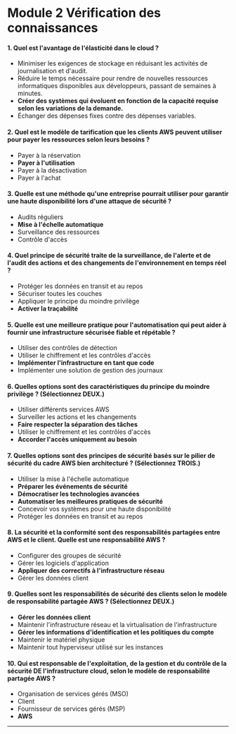 # Module 2 Vérification des connaissances

#### 1. Quel est l'avantage de l'élasticité dans le cloud ?
- Minimiser les exigences de stockage en réduisant les activités de journalisation et d'audit.
- Réduire le temps nécessaire pour rendre de nouvelles ressources informatiques disponibles aux développeurs, passant de semaines à minutes.
- **Créer des systèmes qui évoluent en fonction de la capacité requise selon les variations de la demande.**
- Échanger des dépenses fixes contre des dépenses variables.

#### 2. Quel est le modèle de tarification que les clients AWS peuvent utiliser pour payer les ressources selon leurs besoins ?
- Payer à la réservation
- **Payer à l'utilisation**
- Payer à la désactivation
- Payer à l'achat

#### 3. Quelle est une méthode qu'une entreprise pourrait utiliser pour garantir une haute disponibilité lors d'une attaque de sécurité ?
- Audits réguliers
- **Mise à l'échelle automatique**
- Surveillance des ressources
- Contrôle d'accès

#### 4. Quel principe de sécurité traite de la surveillance, de l'alerte et de l'audit des actions et des changements de l'environnement en temps réel ?
- Protéger les données en transit et au repos
- Sécuriser toutes les couches
- Appliquer le principe du moindre privilège
- **Activer la traçabilité**

#### 5. Quelle est une meilleure pratique pour l'automatisation qui peut aider à fournir une infrastructure sécurisée fiable et répétable ?
- Utiliser des contrôles de détection
- Utiliser le chiffrement et les contrôles d'accès
- **Implémenter l'infrastructure en tant que code**
- Implémenter une solution de gestion des journaux

#### 6. Quelles options sont des caractéristiques du principe du moindre privilège ? (Sélectionnez DEUX.)
- Utiliser différents services AWS
- Surveiller les actions et les changements
- **Faire respecter la séparation des tâches**
- Utiliser le chiffrement et les contrôles d'accès
- **Accorder l'accès uniquement au besoin**

#### 7. Quelles options sont des principes de sécurité basés sur le pilier de sécurité du cadre AWS bien architecturé ? (Sélectionnez TROIS.)
- Utiliser la mise à l'échelle automatique
- **Préparer les événements de sécurité**
- **Démocratiser les technologies avancées**
- **Automatiser les meilleures pratiques de sécurité**
- Concevoir vos systèmes pour une haute disponibilité
- Protéger les données en transit et au repos

#### 8. La sécurité et la conformité sont des responsabilités partagées entre AWS et le client. Quelle est une responsabilité AWS ?
- Configurer des groupes de sécurité
- Gérer les logiciels d'application
- **Appliquer des correctifs à l'infrastructure réseau**
- Gérer les données client

#### 9. Quelles sont les responsabilités de sécurité des clients selon le modèle de responsabilité partagée AWS ? (Sélectionnez DEUX.)
- **Gérer les données client**
- Maintenir l'infrastructure réseau et la virtualisation de l'infrastructure
- **Gérer les informations d'identification et les politiques du compte**
- Maintenir le matériel physique
- Maintenir tout hyperviseur utilisé sur les instances

#### 10. Qui est responsable de l'exploitation, de la gestion et du contrôle de la sécurité DE l'infrastructure cloud, selon le modèle de responsabilité partagée AWS ?
- Organisation de services gérés (MSO)
- Client
- Fournisseur de services gérés (MSP)
- **AWS**

---
